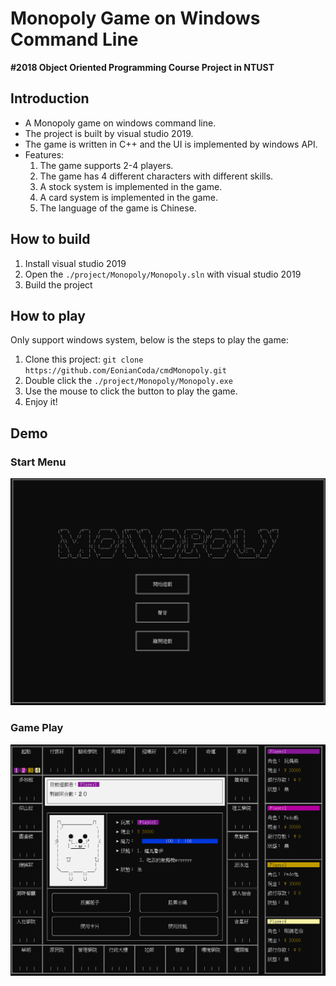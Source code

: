 # Monopoly Game on Windows Command Line
**#2018 Object Oriented Programming Course Project in NTUST**<br>
## Introduction
- A Monopoly game on windows command line.
- The project is built by visual studio 2019.
- The game is written in C++ and the UI is implemented by windows API.
- Features: 
    1. The game supports 2-4 players.
    2. The game has 4 different characters with different skills.
    3. A stock system is implemented in the game.
    4. A card system is implemented in the game.
    6. The language of the game is Chinese.
## How to build
1. Install visual studio 2019
2. Open the `./project/Monopoly/Monopoly.sln` with visual studio 2019
3. Build the project
## How to play
Only support windows system, below is the steps to play the game:
1. Clone this project: `git clone https://github.com/EonianCoda/cmdMonopoly.git`
2. Double click the `./project/Monopoly/Monopoly.exe`
3. Use the mouse to click the button to play the game.
4. Enjoy it!

## Demo
### Start Menu
![image](https://github.com/EonianCoda/cmdMonopoly/blob/master/figure/start.png)  
  
### Game Play
![image](https://github.com/EonianCoda/cmdMonopoly/blob/master/figure/game.png)  
